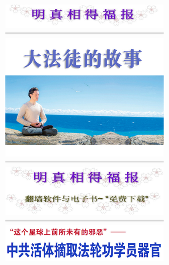<div align=center>
<img src="images/dfzh_0319s.png">
</div>
 <hr>


<div align=center>
<img src="images/flg-ys.jpg">
</div>
 <hr>




<div align=center>
<img src="images/dfzh_0319.png">
</div>
 <hr>

<div align=center>
<img src="images/2018-05-16_173435.jpg">
</div>
